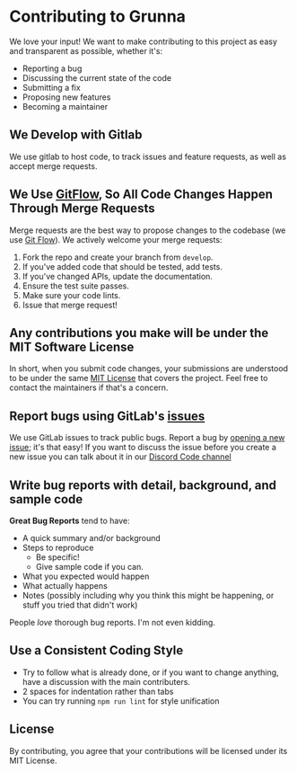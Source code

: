 # Contributing to Grunna
We love your input! We want to make contributing to this project as easy and transparent as possible, whether it's:

- Reporting a bug
- Discussing the current state of the code
- Submitting a fix
- Proposing new features
- Becoming a maintainer

## We Develop with Gitlab
We use gitlab to host code, to track issues and feature requests, as well as accept merge requests.

## We Use [GitFlow](https://datasift.github.io/gitflow/IntroducingGitFlow.html), So All Code Changes Happen Through Merge Requests
Merge requests are the best way to propose changes to the codebase (we use [Git Flow](https://datasift.github.io/gitflow/IntroducingGitFlow.html)). We actively welcome your merge requests:

1. Fork the repo and create your branch from `develop`.
2. If you've added code that should be tested, add tests.
3. If you've changed APIs, update the documentation.
4. Ensure the test suite passes.
5. Make sure your code lints.
6. Issue that merge request!

## Any contributions you make will be under the MIT Software License
In short, when you submit code changes, your submissions are understood to be under the same [MIT License](http://choosealicense.com/licenses/mit/) that covers the project. Feel free to contact the maintainers if that's a concern.

## Report bugs using GitLab's [issues](https://gitlab.com/grunna/grunnaide/issues)
We use GitLab issues to track public bugs. Report a bug by [opening a new issue](); it's that easy!
If you want to discuss the issue before you create a new issue you can talk about it in our [Discord Code channel](https://discord.gg/4U5ZeMb) 

## Write bug reports with detail, background, and sample code

**Great Bug Reports** tend to have:

- A quick summary and/or background
- Steps to reproduce
  - Be specific!
  - Give sample code if you can. 
- What you expected would happen
- What actually happens
- Notes (possibly including why you think this might be happening, or stuff you tried that didn't work)

People *love* thorough bug reports. I'm not even kidding.

## Use a Consistent Coding Style

* Try to follow what is already done, or if you want to change anything, have a discussion with the main contributers.
* 2 spaces for indentation rather than tabs
* You can try running `npm run lint` for style unification

## License
By contributing, you agree that your contributions will be licensed under its MIT License.